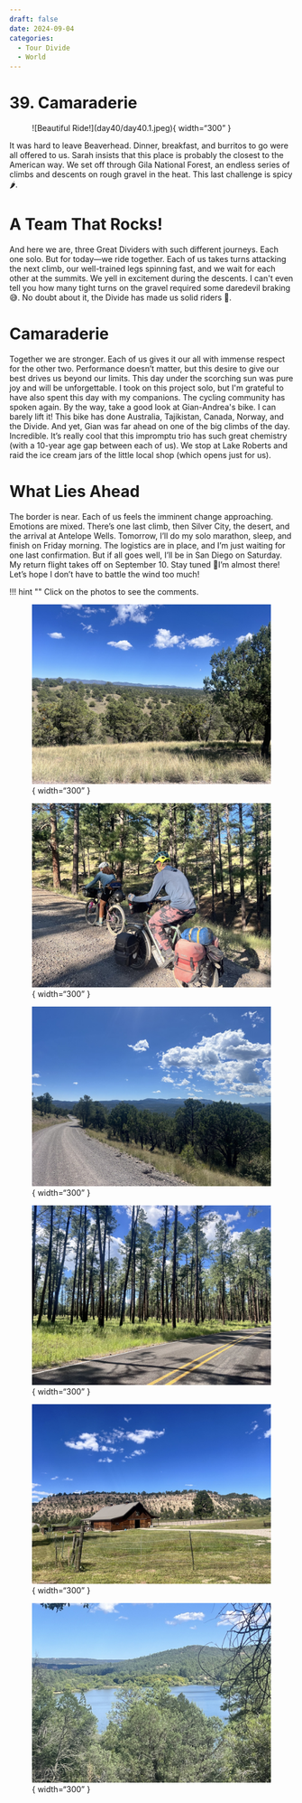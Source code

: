```yaml
---
draft: false 
date: 2024-09-04
categories:
  - Tour Divide
  - World
---
```


# 39. Camaraderie

<figure markdown>
![Beautiful Ride!](day40/day40.1.jpeg){ width=“300” }
</figure>

It was hard to leave Beaverhead. Dinner, breakfast, and burritos to go were all offered to us. Sarah insists that this place is probably the closest to the American way. We set off through Gila National Forest, an endless series of climbs and descents on rough gravel in the heat. This last challenge is spicy 🌶️.

<!-- more -->

# A Team That Rocks!

And here we are, three Great Dividers with such different journeys. Each one solo. But for today—we ride together. Each of us takes turns attacking the next climb, our well-trained legs spinning fast, and we wait for each other at the summits. We yell in excitement during the descents. I can't even tell you how many tight turns on the gravel required some daredevil braking 😅. No doubt about it, the Divide has made us solid riders 💪.

# Camaraderie

Together we are stronger. Each of us gives it our all with immense respect for the other two. Performance doesn’t matter, but this desire to give our best drives us beyond our limits. This day under the scorching sun was pure joy and will be unforgettable. I took on this project solo, but I'm grateful to have also spent this day with my companions. The cycling community has spoken again. By the way, take a good look at Gian-Andrea's bike. I can barely lift it! This bike has done Australia, Tajikistan, Canada, Norway, and the Divide. And yet, Gian was far ahead on one of the big climbs of the day. Incredible. It’s really cool that this impromptu trio has such great chemistry (with a 10-year age gap between each of us). We stop at Lake Roberts and raid the ice cream jars of the little local shop (which opens just for us).

# What Lies Ahead

The border is near. Each of us feels the imminent change approaching. Emotions are mixed. There’s one last climb, then Silver City, the desert, and the arrival at Antelope Wells. Tomorrow, I’ll do my solo marathon, sleep, and finish on Friday morning. The logistics are in place, and I’m just waiting for one last confirmation. But if all goes well, I’ll be in San Diego on Saturday. My return flight takes off on September 10. Stay tuned 🤞I’m almost there! Let’s hope I don’t have to battle the wind too much!

!!! hint ""
    Click on the photos to see the comments.

<figure markdown>

![Gila National Forest, lots of switchbacks, climbs, and descents](day40/day40.2.jpeg){ width=“300” }

![The trio in action, check out those bags!](day40/day40.3.jpeg){ width=“300” }

![Don’t be fooled, this gravel is tricky](day40/day40.4.jpeg){ width=“300” }

![Final stretch to reach the ice cream jars—pushing the pedals](day40/day40.5.jpeg){ width=“300” }

![The first houses are starting to appear](day40/day40.6.jpeg){ width=“300” }

![Lake Roberts and its dam](day40/day40.7.jpeg){ width=“300” }

</figure>
